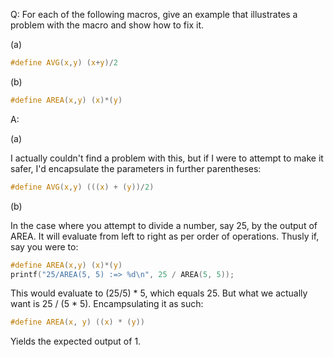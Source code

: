 Q: For each of the following macros, give an example that illustrates a problem
with the macro and show how to fix it.

(a)

```c
#define AVG(x,y) (x+y)/2
```

(b)

```c
#define AREA(x,y) (x)*(y)
```

A:

(a)

I actually couldn't find a problem with this, but if I were to attempt to make
it safer, I'd encapsulate the parameters in further parentheses:

```c
#define AVG(x,y) (((x) + (y))/2)
```

(b)

In the case where you attempt to divide a number, say 25, by the output of AREA.
It will evaluate from left to right as per order of operations. Thusly if, say
you were to:

```c
#define AREA(x,y) (x)*(y)
printf("25/AREA(5, 5) :=> %d\n", 25 / AREA(5, 5));
```

This would evaluate to (25/5) * 5, which equals 25. But what we actually want is
25 / (5 * 5). Encampsulating it as such:

```c
#define AREA(x, y) ((x) * (y))
```

Yields the expected output of 1.
